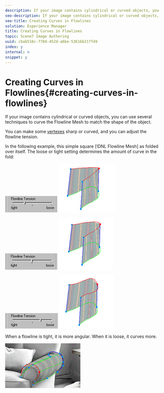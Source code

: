 ```yaml
---
description: If your image contains cylindrical or curved objects, you can use several techniques to curve the Flowline Mesh to match the shape of the object.
seo-description: If your image contains cylindrical or curved objects, you can use several techniques to curve the Flowline Mesh to match the shape of the object.
seo-title: Creating Curves in Flowlines
solution: Experience Manager
title: Creating Curves in Flowlines
topic: Scene7 Image Authoring
uuid: cbab516c-7784-452d-a6be-5361bb217f49
index: y
internal: n
snippet: y
---
```


# Creating Curves in Flowlines{#creating-curves-in-flowlines}

If your image contains cylindrical or curved objects, you can use several techniques to curve the Flowline Mesh to match the shape of the object.

You can make some [vertexes](../../../r-vat-glossary/c-vat-vertexes.md#concept-75f0f5b2b22745d18a7245bb0b03e4a1) sharp or curved, and you can adjust the flowline tension.

In the following example, this simple square [!DNL Flowline Mesh] as folded over itself. The loose or tight setting determines the amount of curve in the fold:

![](assets/flowlines_tight.png) ![](assets/flowlines_tight2.png)

![](assets/flowlines_mid.png) ![](assets/flowlines_mid2.png)

![](assets/flowlines_loose.png) ![](assets/flowlines_loose2.png)

When a flowline is tight, it is more angular. When it is loose, it curves more.

![](assets/chair_arm.png)

